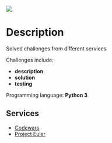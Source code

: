 <a href="https://github.com/jestenough/code_challenges/actions/workflows/pytest.yml"><img src="https://github.com/jestenough/code_challenges/actions/workflows/pytest.yml/badge.svg"></a>

# Description

Solved challenges from different services

Challenges include:
* **description**
* **solution**
* **testing**

Programming language: **Python 3**


## Services

- [Codewars](codewars/)
- [Project Euler](project_euler/)

